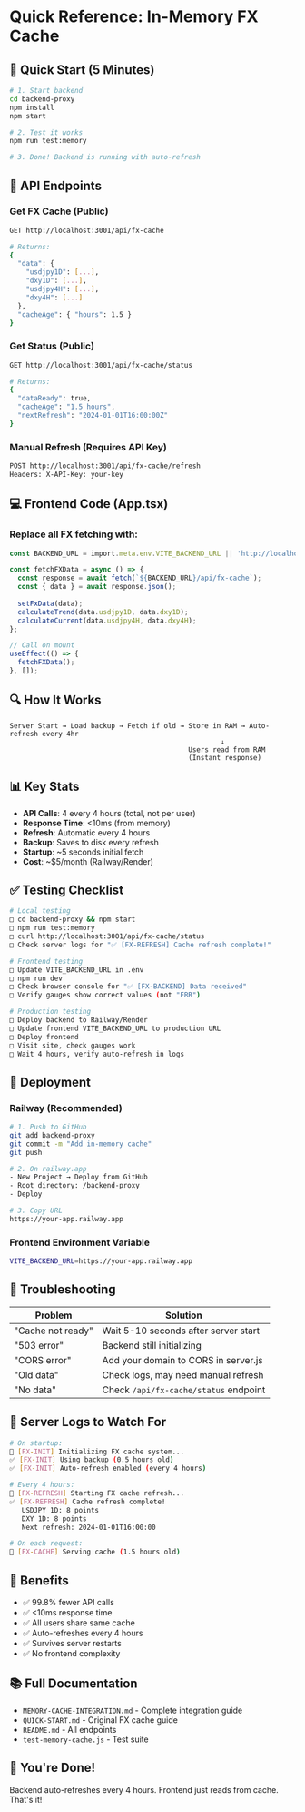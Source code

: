 # Quick Reference: In-Memory FX Cache

## 🚀 Quick Start (5 Minutes)

```bash
# 1. Start backend
cd backend-proxy
npm install
npm start

# 2. Test it works
npm run test:memory

# 3. Done! Backend is running with auto-refresh
```

## 📡 API Endpoints

### Get FX Cache (Public)
```bash
GET http://localhost:3001/api/fx-cache

# Returns:
{
  "data": {
    "usdjpy1D": [...],
    "dxy1D": [...],
    "usdjpy4H": [...],
    "dxy4H": [...]
  },
  "cacheAge": { "hours": 1.5 }
}
```

### Get Status (Public)
```bash
GET http://localhost:3001/api/fx-cache/status

# Returns:
{
  "dataReady": true,
  "cacheAge": "1.5 hours",
  "nextRefresh": "2024-01-01T16:00:00Z"
}
```

### Manual Refresh (Requires API Key)
```bash
POST http://localhost:3001/api/fx-cache/refresh
Headers: X-API-Key: your-key
```

## 💻 Frontend Code (App.tsx)

### Replace all FX fetching with:

```typescript
const BACKEND_URL = import.meta.env.VITE_BACKEND_URL || 'http://localhost:3001';

const fetchFXData = async () => {
  const response = await fetch(`${BACKEND_URL}/api/fx-cache`);
  const { data } = await response.json();
  
  setFxData(data);
  calculateTrend(data.usdjpy1D, data.dxy1D);
  calculateCurrent(data.usdjpy4H, data.dxy4H);
};

// Call on mount
useEffect(() => {
  fetchFXData();
}, []);
```

## 🔍 How It Works

```
Server Start → Load backup → Fetch if old → Store in RAM → Auto-refresh every 4hr
                                                    ↓
                                            Users read from RAM
                                            (Instant response)
```

## 📊 Key Stats

- **API Calls**: 4 every 4 hours (total, not per user)
- **Response Time**: <10ms (from memory)
- **Refresh**: Automatic every 4 hours
- **Backup**: Saves to disk every refresh
- **Startup**: ~5 seconds initial fetch
- **Cost**: ~$5/month (Railway/Render)

## ✅ Testing Checklist

```bash
# Local testing
□ cd backend-proxy && npm start
□ npm run test:memory
□ curl http://localhost:3001/api/fx-cache/status
□ Check server logs for "✅ [FX-REFRESH] Cache refresh complete!"

# Frontend testing
□ Update VITE_BACKEND_URL in .env
□ npm run dev
□ Check browser console for "✅ [FX-BACKEND] Data received"
□ Verify gauges show correct values (not "ERR")

# Production testing
□ Deploy backend to Railway/Render
□ Update frontend VITE_BACKEND_URL to production URL
□ Deploy frontend
□ Visit site, check gauges work
□ Wait 4 hours, verify auto-refresh in logs
```

## 🚢 Deployment

### Railway (Recommended)
```bash
# 1. Push to GitHub
git add backend-proxy
git commit -m "Add in-memory cache"
git push

# 2. On railway.app
- New Project → Deploy from GitHub
- Root directory: /backend-proxy
- Deploy

# 3. Copy URL
https://your-app.railway.app
```

### Frontend Environment Variable
```bash
VITE_BACKEND_URL=https://your-app.railway.app
```

## 🐛 Troubleshooting

| Problem | Solution |
|---------|----------|
| "Cache not ready" | Wait 5-10 seconds after server start |
| "503 error" | Backend still initializing |
| "CORS error" | Add your domain to CORS in server.js |
| "Old data" | Check logs, may need manual refresh |
| "No data" | Check `/api/fx-cache/status` endpoint |

## 📝 Server Logs to Watch For

```bash
# On startup:
🚀 [FX-INIT] Initializing FX cache system...
✅ [FX-INIT] Using backup (0.5 hours old)
✅ [FX-INIT] Auto-refresh enabled (every 4 hours)

# Every 4 hours:
🔄 [FX-REFRESH] Starting FX cache refresh...
✅ [FX-REFRESH] Cache refresh complete!
   USDJPY 1D: 8 points
   DXY 1D: 8 points
   Next refresh: 2024-01-01T16:00:00

# On each request:
📖 [FX-CACHE] Serving cache (1.5 hours old)
```

## 🎯 Benefits

- ✅ 99.8% fewer API calls
- ✅ <10ms response time
- ✅ All users share same cache
- ✅ Auto-refreshes every 4 hours
- ✅ Survives server restarts
- ✅ No frontend complexity

## 📚 Full Documentation

- `MEMORY-CACHE-INTEGRATION.md` - Complete integration guide
- `QUICK-START.md` - Original FX cache guide
- `README.md` - All endpoints
- `test-memory-cache.js` - Test suite

## 🎉 You're Done!

Backend auto-refreshes every 4 hours. Frontend just reads from cache. That's it!
